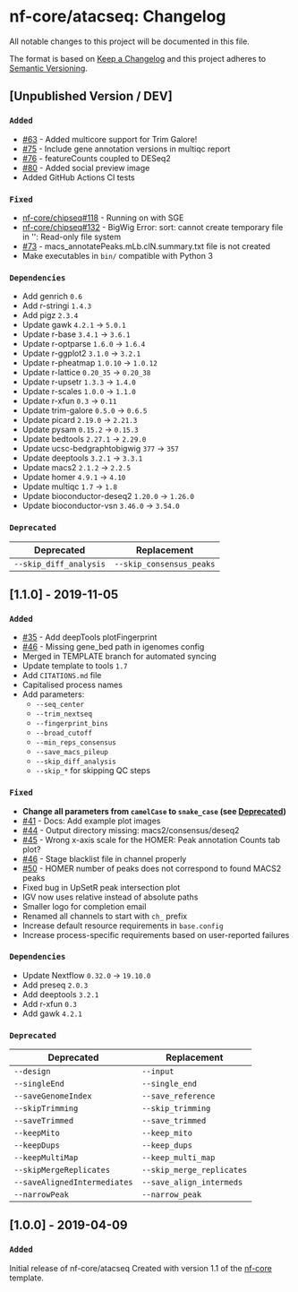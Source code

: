 # nf-core/atacseq: Changelog

All notable changes to this project will be documented in this file.

The format is based on [Keep a Changelog](http://keepachangelog.com/en/1.0.0/)
and this project adheres to [Semantic Versioning](http://semver.org/spec/v2.0.0.html).

## [Unpublished Version / DEV]

### `Added`

* [#63](https://github.com/nf-core/atacseq/issues/63) - Added multicore support for Trim Galore!
* [#75](https://github.com/nf-core/atacseq/issues/75) - Include gene annotation versions in multiqc report
* [#76](https://github.com/nf-core/atacseq/issues/76) - featureCounts coupled to DESeq2
* [#80](https://github.com/nf-core/atacseq/pull/80) - Added social preview image
* Added GitHub Actions CI tests

### `Fixed`

* [nf-core/chipseq#118](https://github.com/nf-core/chipseq/issues/118) - Running on with SGE
* [nf-core/chipseq#132](https://github.com/nf-core/chipseq/issues/132) - BigWig Error: sort: cannot create temporary file in '': Read-only file system
* [#73](https://github.com/nf-core/atacseq/issues/73) - macs_annotatePeaks.mLb.clN.summary.txt file is not created
* Make executables in `bin/` compatible with Python 3

### `Dependencies`

* Add genrich `0.6`
* Add r-stringi `1.4.3`
* Add pigz `2.3.4`
* Update gawk `4.2.1` -> `5.0.1`
* Update r-base `3.4.1` -> `3.6.1`
* Update r-optparse `1.6.0` -> `1.6.4`
* Update r-ggplot2 `3.1.0` -> `3.2.1`
* Update r-pheatmap `1.0.10` -> `1.0.12`
* Update r-lattice `0.20_35` -> `0.20_38`
* Update r-upsetr `1.3.3` -> `1.4.0`
* Update r-scales `1.0.0` -> `1.1.0`  
* Update r-xfun `0.3` -> `0.11`
* Update trim-galore `0.5.0` -> `0.6.5`
* Update picard `2.19.0` -> `2.21.3`
* Update pysam `0.15.2` -> `0.15.3`
* Update bedtools `2.27.1` -> `2.29.0`
* Update ucsc-bedgraphtobigwig `377` -> `357`
* Update deeptools `3.2.1` -> `3.3.1`
* Update macs2 `2.1.2` -> `2.2.5`
* Update homer `4.9.1` -> `4.10`
* Update multiqc `1.7` -> `1.8`
* Update bioconductor-deseq2 `1.20.0` -> `1.26.0`
* Update bioconductor-vsn `3.46.0` -> `3.54.0`

### `Deprecated`

| Deprecated                   | Replacement               |
|------------------------------|---------------------------|
| `--skip_diff_analysis`       | `--skip_consensus_peaks`  |

## [1.1.0] - 2019-11-05

### `Added`

* [#35](https://github.com/nf-core/atacseq/issues/35) - Add deepTools plotFingerprint
* [#46](https://github.com/nf-core/atacseq/issues/46) - Missing gene_bed path in igenomes config
* Merged in TEMPLATE branch for automated syncing
* Update template to tools `1.7`
* Add `CITATIONS.md` file
* Capitalised process names
* Add parameters:
  * `--seq_center`
  * `--trim_nextseq`
  * `--fingerprint_bins`
  * `--broad_cutoff`
  * `--min_reps_consensus`
  * `--save_macs_pileup`
  * `--skip_diff_analysis`
  * `--skip_*` for skipping QC steps

### `Fixed`

* **Change all parameters from `camelCase` to `snake_case` (see [Deprecated](#Deprecated))**
* [#41](https://github.com/nf-core/atacseq/issues/41) - Docs: Add example plot images
* [#44](https://github.com/nf-core/atacseq/issues/44) - Output directory missing: macs2/consensus/deseq2
* [#45](https://github.com/nf-core/atacseq/issues/45) - Wrong x-axis scale for the HOMER: Peak annotation Counts tab plot?
* [#46](https://github.com/nf-core/atacseq/issues/46) - Stage blacklist file in channel properly
* [#50](https://github.com/nf-core/atacseq/issues/50) - HOMER number of peaks does not correspond to found MACS2 peaks
* Fixed bug in UpSetR peak intersection plot
* IGV now uses relative instead of absolute paths
* Smaller logo for completion email
* Renamed all channels to start with `ch_` prefix
* Increase default resource requirements in `base.config`
* Increase process-specific requirements based on user-reported failures

### `Dependencies`

* Update Nextflow `0.32.0` -> `19.10.0`
* Add preseq `2.0.3`
* Add deeptools `3.2.1`
* Add r-xfun `0.3`
* Add gawk `4.2.1`

### `Deprecated`

| Deprecated                   | Replacement               |
|------------------------------|---------------------------|
| `--design`                   | `--input`                 |
| `--singleEnd`                | `--single_end`            |
| `--saveGenomeIndex`          | `--save_reference`        |
| `--skipTrimming`             | `--skip_trimming`         |
| `--saveTrimmed`              | `--save_trimmed`          |
| `--keepMito`                 | `--keep_mito`             |
| `--keepDups`                 | `--keep_dups`             |
| `--keepMultiMap`             | `--keep_multi_map`        |
| `--skipMergeReplicates`      | `--skip_merge_replicates` |
| `--saveAlignedIntermediates` | `--save_align_intermeds`  |
| `--narrowPeak`               | `--narrow_peak`           |

## [1.0.0] - 2019-04-09

### `Added`

Initial release of nf-core/atacseq
Created with version 1.1 of the [nf-core](http://nf-co.re/) template.
